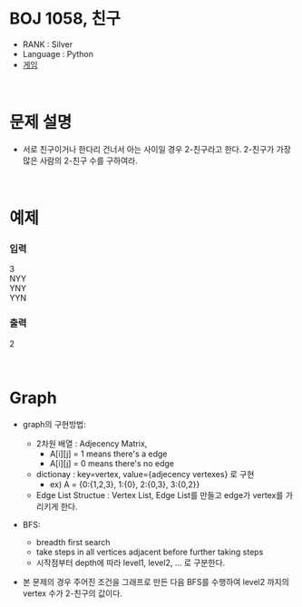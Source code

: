 # BOJ 1058, 친구

- RANK : Silver
- Language : Python
- [게임]('https://www.acmicpc.net/problem/1058')

<br/>

# 문제 설명

- 서로 친구이거나 한다리 건너서 아는 사이일 경우 2-친구라고 한다. 2-친구가 가장 많은 사람의 2-친구 수를 구하여라.

<br/>

# 예제

### 입력

3 <br/>
NYY <br/>
YNY <br/>
YYN

### 출력

2

<br/>

# Graph

- graph의 구현방법:

  - 2차원 배열 : Adjecency Matrix,
    - A[i][j] = 1 means there's a edge
    - A[i][j] = 0 means there's no edge
  - dictionay : key=vertex, value={adjecency vertexes} 로 구현
    - ex) A = {0:{1,2,3}, 1:{0}, 2:{0,3}, 3:{0,2}}
  - Edge List Structue : Vertex List, Edge List를 만들고 edge가 vertex를 가리키게 한다.

- BFS:

  - breadth first search
  - take steps in all vertices adjacent before further taking steps
  - 시작점부터 depth에 따라 level1, level2, ... 로 구분한다.

- 본 문제의 경우 주어진 조건을 그래프로 만든 다음 BFS를 수행하여 level2 까지의 vertex 수가 2-친구의 값이다.

